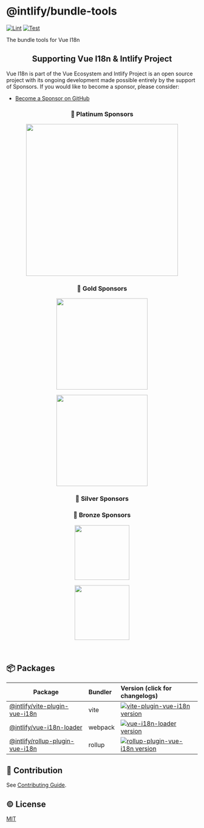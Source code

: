 # @intlify/bundle-tools

[![Lint](https://github.com/intlify/bundle-tools/actions/workflows/lint.yml/badge.svg)](https://github.com/intlify/bundle-tools/actions/workflows/lint.yml)
[![Test](https://github.com/intlify/bundle-tools/actions/workflows/test.yml/badge.svg)](https://github.com/intlify/bundle-tools/actions/workflows/test.yml)

The bundle tools for Vue I18n

<h2 align="center">Supporting Vue I18n & Intlify Project</h2>

Vue I18n is part of the Vue Ecosystem and Intlify Project is an open source project with its ongoing development made possible entirely by the support of Sponsors. If you would like to become a sponsor, please consider:

- [Become a Sponsor on GitHub](https://github.com/sponsors/kazupon)

<h3 align="center">🏅 Platinum Sponsors</h3>

<p align="center">
  <a href="https://zenarchitects.co.jp/" target="_blank">
    <img
      src="https://raw.githubusercontent.com/intlify/vue-i18n-next/master/docs/public/zenarchitects.png"
      width="400px"
    />
  </a>
</p>

<h3 align="center">🥇 Gold Sponsors</h3>

<p align="center">
  <a
    href="https://nuxtjs.org/"
    target="_blank">
    <img
      src="https://raw.githubusercontent.com/intlify/vue-i18n-next/master/docs/public/nuxt.png"
      width="240px"
    />
  </a>
</p>
<p align="center">
  <a
    href="https://rapidapi.com/"
    target="_blank">
    <img
      src="https://raw.githubusercontent.com/intlify/vue-i18n-next/master/docs/public/RapidAPI.png"
      width="240px"
    />
  </a>
</p>

<h3 align="center">🥈 Silver Sponsors</h3>

<h3 align="center">🥉 Bronze Sponsors</h3>

<p align="center">
  <a href="https://www.sendcloud.com/" target="_blank">
    <img
      src="https://raw.githubusercontent.com/intlify/vue-i18n-next/master/docs/public/sendcloud.png"
      width="144px"
    />
  </a>
</p>
<p align="center">
  <a href="https://www.vuemastery.com/" target="_blank">
    <img
      src="https://raw.githubusercontent.com/intlify/vue-i18n-next/master/docs/public/vuemastery.png"
      width="144px"
    />
  </a>
</p>

<br/>

## :package: Packages

| Package | Bundler | Version (click for changelogs) |
| ------------------------------------------------------------------ | :------- | :------------------------------------------------------------------------------------------------------------------------------------------------------------ |
| [@intlify/vite-plugin-vue-i18n](packages/vite-plugin-vue-i18n)     | vite     | [![vite-plugin-vue-i18n version](https://img.shields.io/npm/v/@intlify/vite-plugin-vue-i18n.svg?label=%20&&color=blueviolet)](packages/vite-plugin-vue-i18n/CHANGELOG.md)|
| [@intlify/vue-i18n-loader](packages/vue-i18n-loader)               | webpack  | [![vue-i18n-loader version](https://img.shields.io/npm/v/@intlify/vue-i18n-loader.svg?label=%20&color=blue)](packages/vue-i18n-loader/CHANGELOG.md)|
| [@intlify/rollup-plugin-vue-i18n](packages/rollup-plugin-vue-i18n) | rollup   | [![rollup-plugin-vue-i18n version](https://img.shields.io/npm/v/@intlify/rollup-plugin-vue-i18n.svg?label=%20&color=red)](packages/rollup-plugin-vue-i18n/CHANGELOG.md)|


## :muscle: Contribution

See [Contributing Guide](https://github.com/intlify/bundle-tools/tree/main/.github/contributing.md).

## :copyright: License

[MIT](http://opensource.org/licenses/MIT)
